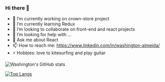 ### Hi there 👋

- 🔭 I’m currently working on crown-store project
- 🌱 I’m currently learning Redux
- 👯 I’m looking to collaborate on front-end and react projects
- 🤔 I’m looking for help with ...
- 💬 Ask me about React
- 📫 How to reach me: https://www.linkedin.com/in/washington-almeida/
- ⚡ Hobbies: love to kitesurfing and play guitar

![Washington's GitHub stats](https://github-readme-stats.vercel.app/api?username=WashingtonAlmeidaJr&show_icons=true&theme=transparent)

[![Top Langs](https://github-readme-stats.vercel.app/api/top-langs/?username=WashingtonAlmeidaJr&layout=compact)](https://github.com/anuraghazra/github-readme-stats)

<div style="display:inline-block">
    <br/>
    <img alt="" src="https://img.shields.io/badge/HTML-239120?style=for-the-badge&logo=html5&logoColor=white"/>
    <img alt="" src="https://img.shields.io/badge/CSS-239120?&style=for-the-badge&logo=css3&logoColor=white https://img.shields.io/badge/HTML-"/>
    <img alt="" src="https://img.shields.io/badge/JavaScript-323330?style=for-the-badge&logo=javascript&logoColor=F7DF1E"/>
    <img alt="" src="https://img.shields.io/badge/React-20232A?style=for-the-badge&logo=react&logoColor=61DAFB"/>
    <img alt="" src="https://img.shields.io/badge/styled--components-DB7093?style=for-the-badge&logo=styled-components&logoColor=white"/>
    <img alt="" src="https://img.shields.io/badge/TypeScript-007ACC?style=for-the-badge&logo=typescript&logoColor=white"/>
    <img alt="" src="[https://img.shields.io/badge/TypeScript-007ACC?style=for-the-badge&logo=typescript&logoColor=white](https://img.shields.io/badge/Wordpress-21759B?style=for-the-badge&logo=wordpress&logoColor=white"/>
</div>
